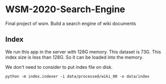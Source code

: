 # WSM-2020-Search-Engine

Final project of wsm. Build a search engine of wiki documents

## Index

We run this app in the server with 128G memory. This dataset is 73G. This index size is less than 128G. So it can be loaded into the memory.

We don't need to consider to put index file on disk.

`python -m index.indexer -i data/processed/wiki_00 -o data/index`
